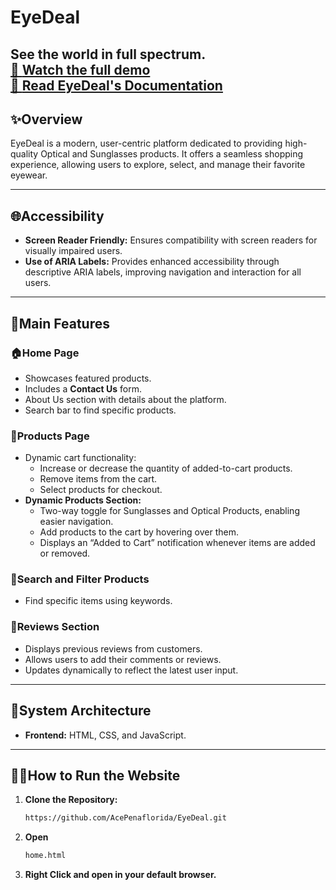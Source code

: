 # EyeDeal

**See the world in full spectrum.**  
[🎥 **Watch the full demo**](https://drive.google.com/drive/folders/1rXbfE87DFmXpwMx233Lq1BVeNhbrGFKd?usp=sharing)  
[📖 **Read EyeDeal's Documentation**](https://docs.google.com/document/d/1GeAzEPSldmqNhQLnYqzvu6pK8EQiQw271t6NcvwSMcA/edit?usp=sharing)  
---

## ✨Overview

EyeDeal is a modern, user-centric platform dedicated to providing high-quality Optical and Sunglasses products. It offers a seamless shopping experience, allowing users to explore, select, and manage their favorite eyewear.

---

## 🌐Accessibility

- **Screen Reader Friendly:** Ensures compatibility with screen readers for visually impaired users.
- **Use of ARIA Labels:** Provides enhanced accessibility through descriptive ARIA labels, improving navigation and interaction for all users.

---

## 📍Main Features

### 🏠**Home Page**
- Showcases featured products.
- Includes a **Contact Us** form.
- About Us section with details about the platform.
- Search bar to find specific products.

### 🛒**Products Page**
- Dynamic cart functionality:
  - Increase or decrease the quantity of added-to-cart products.
  - Remove items from the cart.
  - Select products for checkout.
- **Dynamic Products Section:**
  - Two-way toggle for Sunglasses and Optical Products, enabling easier navigation.
  - Add products to the cart by hovering over them.
  - Displays an “Added to Cart” notification whenever items are added or removed.

### 🔎**Search and Filter Products**
- Find specific items using keywords.

### 📃**Reviews Section**
- Displays previous reviews from customers.
- Allows users to add their comments or reviews.
- Updates dynamically to reflect the latest user input.

---

## 🚀System Architecture

- **Frontend:** HTML, CSS, and JavaScript.

---

## 🏃‍♂️How to Run the Website

1. **Clone the Repository:**
   ```bash
   https://github.com/AcePenaflorida/EyeDeal.git

2. **Open**
   ```bash
   home.html

2. **Right Click and open in your default browser.**


